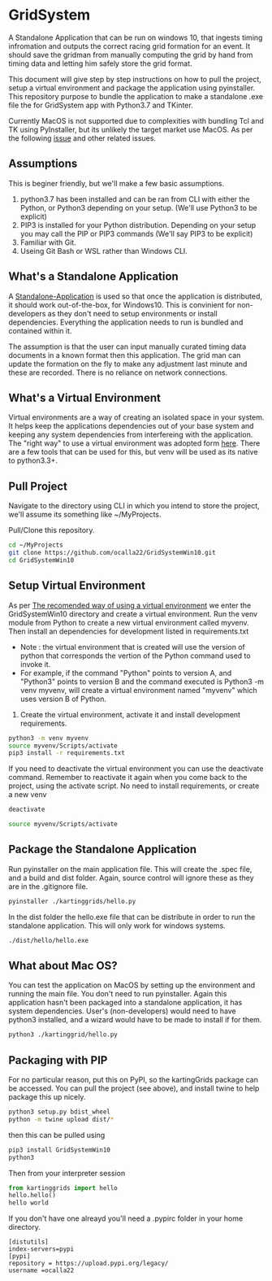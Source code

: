 # GridSystem
A Standalone Application that can be run on windows 10, that ingests timing infromation and outputs the correct racing grid formation for an event.
It should save the gridman from manually computing the grid by hand from timing data and letting him safely store the grid format.

This document will give step by step instructions on how to pull the project, setup a virtual environment and package the application using pyinstaller. 
This repository purpose to bundle the application to make a standalone .exe file the for GridSystem app with Python3.7 and TKinter.

Currently MacOS is not supported due to complexities with bundling Tcl and TK using PyInstaller, but its unlikely the target market use MacOS. As per the following [issue](https://github.com/pyinstaller/pyinstaller/issues/3753) and other related issues.

## Assumptions
This is beginer friendly, but we'll make a few basic assumptions.
1. python3.7 has been installed and can be ran from CLI with either the Python, or Python3 depending on your setup. (We'll use Python3 to be explicit)
2. PIP3 is installed for your Python distribution. Depending on your setup you may call the PIP or PIP3 commands (We'll say PIP3 to be explicit)
3. Familiar with Git.
4. Useing Git Bash or WSL rather than Windows CLI.

## What's a Standalone Application
A [Standalone-Application](https://medium.com/swlh/a-guide-to-standalone-applications-and-why-enterprises-need-them-1764fd1f8a0c) is used so that once the application is distributed, it should work out-of-the-box, for Windows10. This is convinient for non-developers as they don't need to setup environments or install dependencies. Everything the application needs to run is bundled and contained within it.

The assumption is that the user can input manually curated timing data documents in a known format then this application. The grid man can update the formation on the fly to make any adjustment last minute and these are recorded. There is no reliance on network connections.

## What's a Virtual Environment
Virtual environments are a way of creating an isolated space in your system. It helps keep the applications dependencies out of your base system and keeping any system dependencies from interfereing with the application. The "right way" to use a virtual environment was adopted form [here](https://medium.com/@jtpaasch/the-right-way-to-use-virtual-environments-1bc255a0cba7). There are a few tools that can be used for this, but venv will be used as its native to python3.3+.

## Pull Project
Navigate to the directory using CLI in which you intend to store the project, we'll assume its something like ~/MyProjects.

Pull/Clone this repository.

```bash
cd ~/MyProjects
git clone https://github.com/ocalla22/GridSystemWin10.git
cd GridSystemWin10
```

## Setup Virtual Environment
As per [The recomended way of using a virtual environment](https://medium.com/@jtpaasch/the-right-way-to-use-virtual-environments-1bc255a0cba7) we enter the GridSystemWin10 directory and create a virtual environment. Run the venv module from Python to create a new virtual environment called myvenv. Then install an dependencies for development listed in requirements.txt 
- Note : the virtual environment that is created will use the version of python that corresponds the vertion of the Python command used to invoke it. 
- For example, if the command "Python" points to version A, and "Python3" points to version B and the command executed is Python3 -m venv myvenv, will create a virtual environment named "myvenv" which uses version B of Python. 

1. Create the virtual environment, activate it and install development requirements.
```bash
python3 -m venv myvenv 
source myvenv/Scripts/activate
pip3 install -r requirements.txt
```

If you need to deactivate the virtual environment you can use the deactivate command. Remember to reactivate it again when you come back to the project, using the activate script. No need to install requirements, or create a new venv

```bash
deactivate

source myvenv/Scripts/activate
```

## Package the Standalone Application
Run pyinstaller on the main application file. This will create the .spec file, and a build and dist folder. Again, source control will ignore these as they are in the .gitignore file.

```bash
pyinstaller ./kartinggrids/hello.py
```

In the dist folder the hello.exe file that can be distribute in order to run the standalone application. This will only work for windows systems.

```bash
./dist/hello/hello.exe
```

## What about Mac OS?
You can test the application on MacOS by setting up the environment and running the main file. You don't need to run pyinstaller. Again this application hasn't been packaged into a standalone application, it has system dependencies. User's (non-developers) would need to have python3 installed, and a wizard would have to be made to install if for them.
```bash
python3 ./kartinggrid/hello.py
```

## Packaging with PIP
For no particular reason, put this on PyPI, so the kartingGrids package can be accessed.
You can pull the project (see above), and install twine to help package this up nicely.

```bash
python3 setup.py bdist_wheel
python -m twine upload dist/*
```

then this can be pulled using 

```bash
pip3 install GridSystemWin10
python3
```
Then from your interpreter session

```python
from kartinggrids import hello
hello.hello()
hello world
```

If you don't have one alreayd you'll need a .pypirc folder in your home directory.

```
[distutils] 
index-servers=pypi
[pypi] 
repository = https://upload.pypi.org/legacy/ 
username =ocalla22
```
